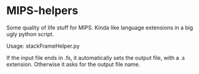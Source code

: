 # MIPS-helpers
Some quality of life stuff for MIPS. Kinda like language extensions in a big ugly python script.

Usage: stackFrameHelper.py <inputfilename>


If the input file ends in .fs, it automatically sets the output file, with a .s extension.
Otherwise it asks for the output file name.
